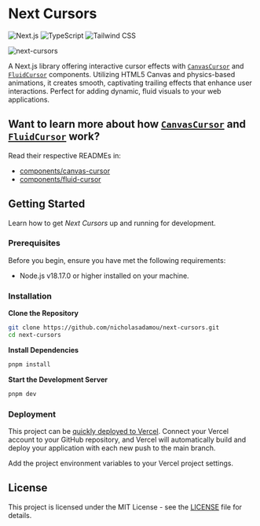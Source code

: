 # Next Cursors

![Next.js](https://img.shields.io/badge/-Next.js-000000?style=flat-square&logo=next.js&logoColor=white)
![TypeScript](https://img.shields.io/badge/-TypeScript-007ACC?style=flat-square&logo=typescript&logoColor=white)
![Tailwind CSS](https://img.shields.io/badge/-Tailwind%20CSS-06B6D4?style=flat-square&logo=tailwindcss&logoColor=white)

![next-cursors](https://socialify.git.ci/nicholasadamou/next-cursors/image?language=1&forks=1&issues=1&name=1&owner=1&pattern=Circuit+Board&pulls=1&stargazers=1&theme=Dark)

A Next.js library offering interactive cursor effects with ⁠[`CanvasCursor`](components/canvas-cursor/canvas-cursor.tsx) and [`⁠FluidCursor`](components/fluid-cursor/fluid-cursor.tsx) components. Utilizing HTML5 Canvas and physics-based animations, it creates smooth, captivating trailing effects that enhance user interactions. Perfect for adding dynamic, fluid visuals to your web applications.

## Want to learn more about how [`CanvasCursor`](components/canvas-cursor/canvas-cursor.tsx) and [`⁠FluidCursor`](components/fluid-cursor/fluid-cursor.tsx) work?

Read their respective READMEs in:

* [components/canvas-cursor](components/canvas-cursor)
* [components/fluid-cursor](components/fluid-cursor)

## Getting Started

Learn how to get _Next Cursors_ up and running for development.

### Prerequisites

Before you begin, ensure you have met the following requirements:

-  Node.js v18.17.0 or higher installed on your machine.

### Installation

**Clone the Repository**

```sh
git clone https://github.com/nicholasadamou/next-cursors.git
cd next-cursors
```

**Install Dependencies**

```sh
pnpm install
```

**Start the Development Server**

```sh
pnpm dev
```

### Deployment

This project can be [quickly deployed to Vercel](https://vercel.com/new/clone?repository-url=https%3A%2F%2Fgithub.com%nicholasadamou%2Fnext-cursors). Connect your Vercel account to your GitHub repository, and Vercel will automatically build and deploy your application with each new push to the main branch.

Add the project environment variables to your Vercel project settings.

## License

This project is licensed under the MIT License - see the [LICENSE](/LICENSE) file for details.
